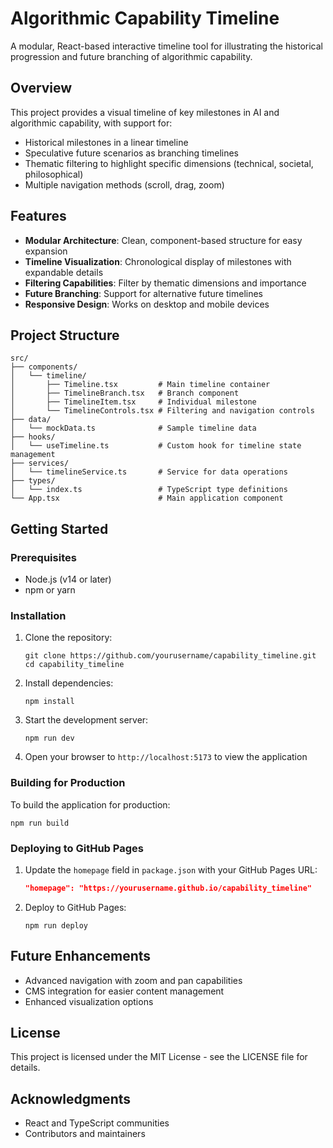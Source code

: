# Algorithmic Capability Timeline

A modular, React-based interactive timeline tool for illustrating the historical progression and future branching of algorithmic capability.

## Overview

This project provides a visual timeline of key milestones in AI and algorithmic capability, with support for:

- Historical milestones in a linear timeline
- Speculative future scenarios as branching timelines
- Thematic filtering to highlight specific dimensions (technical, societal, philosophical)
- Multiple navigation methods (scroll, drag, zoom)

## Features

- **Modular Architecture**: Clean, component-based structure for easy expansion
- **Timeline Visualization**: Chronological display of milestones with expandable details
- **Filtering Capabilities**: Filter by thematic dimensions and importance
- **Future Branching**: Support for alternative future timelines
- **Responsive Design**: Works on desktop and mobile devices

## Project Structure

```
src/
├── components/
│   └── timeline/
│       ├── Timeline.tsx         # Main timeline container
│       ├── TimelineBranch.tsx   # Branch component
│       ├── TimelineItem.tsx     # Individual milestone
│       └── TimelineControls.tsx # Filtering and navigation controls
├── data/
│   └── mockData.ts              # Sample timeline data
├── hooks/
│   └── useTimeline.ts           # Custom hook for timeline state management
├── services/
│   └── timelineService.ts       # Service for data operations
├── types/
│   └── index.ts                 # TypeScript type definitions
└── App.tsx                      # Main application component
```

## Getting Started

### Prerequisites

- Node.js (v14 or later)
- npm or yarn

### Installation

1. Clone the repository:
   ```
   git clone https://github.com/yourusername/capability_timeline.git
   cd capability_timeline
   ```

2. Install dependencies:
   ```
   npm install
   ```

3. Start the development server:
   ```
   npm run dev
   ```

4. Open your browser to `http://localhost:5173` to view the application

### Building for Production

To build the application for production:

```
npm run build
```

### Deploying to GitHub Pages

1. Update the `homepage` field in `package.json` with your GitHub Pages URL:
   ```json
   "homepage": "https://yourusername.github.io/capability_timeline"
   ```

2. Deploy to GitHub Pages:
   ```
   npm run deploy
   ```

## Future Enhancements

- Advanced navigation with zoom and pan capabilities
- CMS integration for easier content management
- Enhanced visualization options

## License

This project is licensed under the MIT License - see the LICENSE file for details.

## Acknowledgments

- React and TypeScript communities
- Contributors and maintainers
